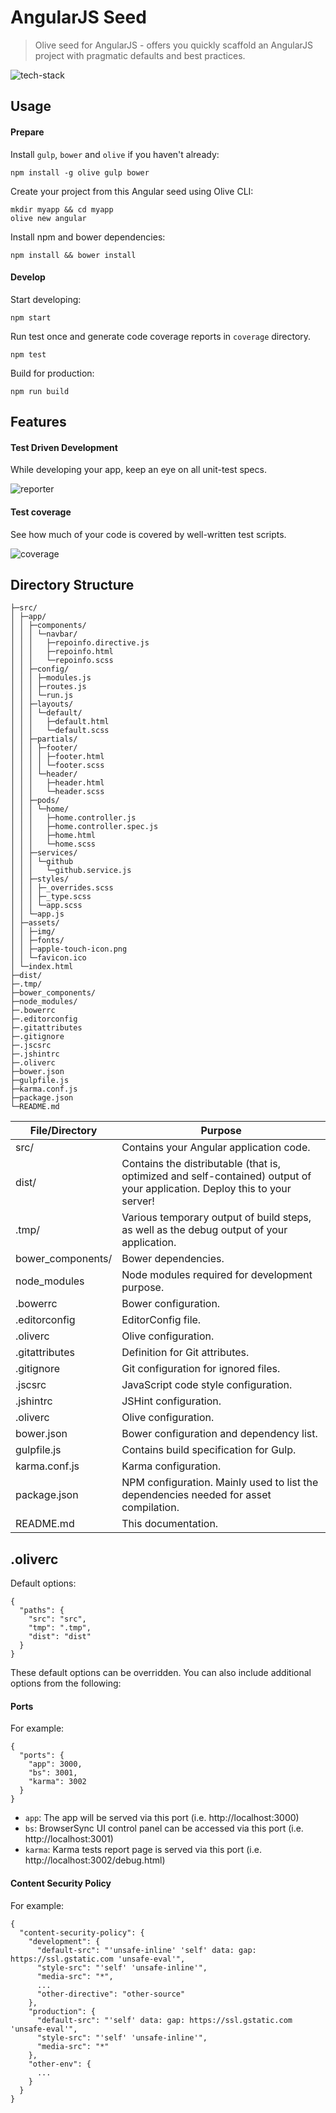 # AngularJS Seed

> Olive seed for AngularJS - offers you quickly scaffold an AngularJS project with pragmatic defaults and best practices.

![tech-stack][tech-stack]

## Usage

#### Prepare

Install `gulp`, `bower` and `olive` if you haven't already:
```
npm install -g olive gulp bower
```
Create your project from this Angular seed using Olive CLI:
```
mkdir myapp && cd myapp
olive new angular
```
Install npm and bower dependencies:
```
npm install && bower install
```

#### Develop

Start developing:
```
npm start
```
Run test once and generate code coverage reports in `coverage` directory.
```
npm test
```
Build for production:
```
npm run build
```

## Features

#### Test Driven Development

While developing your app, keep an eye on all unit-test specs.

![reporter][reporter-image]

#### Test coverage

See how much of your code is covered by well-written test scripts.

![coverage][coverage-image]

## Directory Structure

```
├─src/
│ ├─app/
│ │ ├─components/
│ │ │ └─navbar/
│ │ │   ├─repoinfo.directive.js
│ │ │   ├─repoinfo.html
│ │ │   └─repoinfo.scss
│ │ ├─config/
│ │ │ ├─modules.js
│ │ │ ├─routes.js
│ │ │ └─run.js
│ │ ├─layouts/
│ │ │ └─default/
│ │ │   ├─default.html
│ │ │   └─default.scss
│ │ ├─partials/
│ │ │ ├─footer/
│ │ │ │ ├─footer.html
│ │ │ │ └─footer.scss
│ │ │ └─header/
│ │ │   ├─header.html
│ │ │   └─header.scss
│ │ ├─pods/
│ │ │ └─home/
│ │ │   ├─home.controller.js
│ │ │   ├─home.controller.spec.js
│ │ │   ├─home.html
│ │ │   └─home.scss
│ │ ├─services/
│ │ │ └─github
│ │ │   └─github.service.js
│ │ ├─styles/
│ │ │ ├─_overrides.scss
│ │ │ ├─_type.scss
│ │ │ └─app.scss
│ │ └─app.js
│ ├─assets/
│ │ ├─img/
│ │ ├─fonts/
│ │ ├─apple-touch-icon.png
│ │ └─favicon.ico
│ └─index.html
├─dist/
├─.tmp/
├─bower_components/
├─node_modules/
├─.bowerrc
├─.editorconfig
├─.gitattributes
├─.gitignore
├─.jscsrc
├─.jshintrc
├─.oliverc
├─bower.json
├─gulpfile.js
├─karma.conf.js
├─package.json
└─README.md
```

File/Directory    | Purpose
------------------|---------
src/              | Contains your Angular application code.
dist/             | Contains the distributable (that is, optimized and self-contained) output of your application. Deploy this to your server!
.tmp/             | Various temporary output of build steps, as well as the debug output of your application.
bower_components/ |	Bower dependencies.
node_modules      | Node modules required for development purpose.
.bowerrc          | Bower configuration.
.editorconfig     | EditorConfig file.
.oliverc          | Olive configuration.
.gitattributes    | Definition for Git attributes.
.gitignore        | Git configuration for ignored files.
.jscsrc           | JavaScript code style configuration.
.jshintrc         | JSHint configuration.
.oliverc          | Olive configuration.
bower.json        | Bower configuration and dependency list.
gulpfile.js       | Contains build specification for Gulp.
karma.conf.js     | Karma configuration.
package.json      | NPM configuration. Mainly used to list the dependencies needed for asset compilation.
README.md         | This documentation.

## .oliverc

Default options:
```
{
  "paths": {
    "src": "src",
    "tmp": ".tmp",
    "dist": "dist"
  }
}
```
These default options can be overridden. You can also include additional options from the following:

#### Ports

For example:
```
{
  "ports": {
    "app": 3000,
    "bs": 3001,
    "karma": 3002
  }
}
```
- `app`: The app will be served via this port (i.e. http://localhost:3000)
- `bs`: BrowserSync UI control panel can be accessed via this port (i.e. http://localhost:3001)
- `karma`: Karma tests report page is served via this port (i.e. http://localhost:3002/debug.html)

#### Content Security Policy

For example:
```
{
  "content-security-policy": {
    "development": {
      "default-src": "'unsafe-inline' 'self' data: gap: https://ssl.gstatic.com 'unsafe-eval'",
      "style-src": "'self' 'unsafe-inline'",
      "media-src": "*",
      ...
      "other-directive": "other-source"
    },
    "production": {
      "default-src": "'self' data: gap: https://ssl.gstatic.com 'unsafe-eval'",
      "style-src": "'self' 'unsafe-inline'",
      "media-src": "*"
    },
    "other-env": {
      ...
    }
  }  
}
```

[tech-stack]: https://cloud.githubusercontent.com/assets/508043/9190800/b12eb888-3fc7-11e5-97a2-2b1f44a89315.png
[reporter-image]: https://cloud.githubusercontent.com/assets/508043/9190160/172fefc4-3fc0-11e5-97a0-6d52fbb495c3.png
[coverage-image]: https://cloud.githubusercontent.com/assets/508043/9190201/8013b372-3fc0-11e5-94c5-f8cdfcc78b2b.png
[layouts-image]:https://cloud.githubusercontent.com/assets/508043/9190288/77dd3222-3fc1-11e5-891e-be8e1cbf26ed.png
